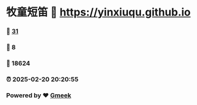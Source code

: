 # 牧童短笛 :link: https://yinxiuqu.github.io 
### :page_facing_up: [31](https://yinxiuqu.github.io/tag.html) 
### :speech_balloon: 8 
### :hibiscus: 18624 
### :alarm_clock: 2025-02-20 20:20:55 
### Powered by :heart: [Gmeek](https://github.com/Meekdai/Gmeek)
